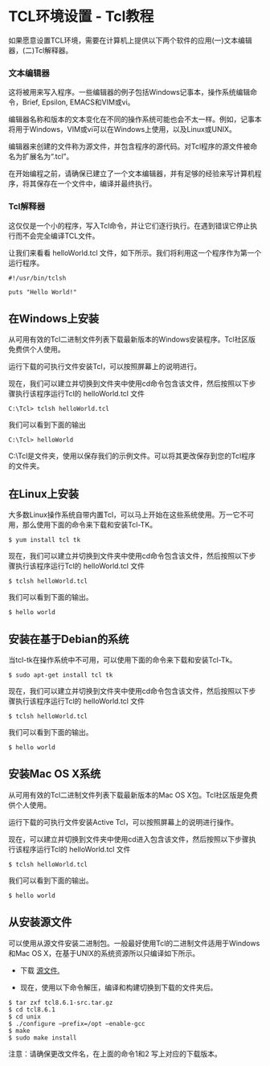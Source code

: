 # TCL环境设置 - Tcl教程

如果愿意设置TCL环境，需要在计算机上提供以下两个软件的应用(一)文本编辑器，(二)Tcl解释器。

### 文本编辑器

这将被用来写入程序。一些编辑器的例子包括Windows记事本，操作系统编辑命令，Brief, Epsilon, EMACS和VIM或vi。

编辑器名称和版本的文本变化在不同的操作系统可能也会不太一样。例如，记事本将用于Windows，VIM或vi可以在Windows上使用，以及Linux或UNIX。

编辑器来创建的文件称为源文件，并包含程序的源代码。对Tcl程序的源文件被命名为扩展名为“.tcl”。

在开始编程之前，请确保已建立了一个文本编辑器，并有足够的经验来写计算机程序，将其保存在一个文件中，编译并最终执行。

### Tcl解释器

这仅仅是一个小的程序，写入Tcl命令，并让它们逐行执行。在遇到错误它停止执行而不会完全编译TCL文件。

让我们来看看 helloWorld.tcl 文件，如下所示。我们将利用这一个程序作为第一个运行程序。

```
#!/usr/bin/tclsh

puts "Hello World!" 

```

## 在Windows上安装

从可用有效的Tcl二进制文件列表下载最新版本的Windows安装程序。Tcl社区版免费供个人使用。

运行下载的可执行文件安装Tcl，可以按照屏幕上的说明进行。

现在，我们可以建立并切换到文件夹中使用cd命令包含该文件，然后按照以下步骤执行该程序运行Tcl的 helloWorld.tcl 文件

```
C:\Tcl> tclsh helloWorld.tcl

```

我们可以看到下面的输出

```
C:\Tcl> helloWorld

```

C:\Tcl是文件夹，使用以保存我们的示例文件。可以将其更改保存到您的Tcl程序的文件夹。

## 在Linux上安装

大多数Linux操作系统自带内置Tcl，可以马上开始在这些系统使用。万一它不可用，那么使用下面的命令来下载和安装Tcl-TK。

```
$ yum install tcl tk

```

现在，我们可以建立并切换到文件夹中使用cd命令包含该文件，然后按照以下步骤执行该程序运行Tcl的 helloWorld.tcl 文件

```
$ tclsh helloWorld.tcl

```

我们可以看到下面的输出。

```
$ hello world

```

## 安装在基于Debian的系统

当tcl-tk在操作系统中不可用，可以使用下面的命令来下载和安装Tcl-Tk。

```
$ sudo apt-get install tcl tk

```

现在，我们可以建立并切换到文件夹中使用cd命令包含该文件，然后按照以下步骤执行该程序运行Tcl的 helloWorld.tcl 文件

```
$ tclsh helloWorld.tcl

```

我们可以看到下面的输出。

```
$ hello world

```

## 安装Mac OS X系统

从可用有效的Tcl二进制文件列表下载最新版本的Mac OS X包。Tcl社区版是免费供个人使用。

运行下载的可执行文件安装Active Tcl，可以按照屏幕上的说明进行操作。

现在，可以建立并切换到文件夹中使用cd进入包含该文件，然后按照以下步骤执行该程序运行Tcl的 helloWorld.tcl 文件

```
$ tclsh helloWorld.tcl

```

我们可以看到下面的输出。

```
$ hello world

```

## 从安装源文件

可以使用从源文件安装二进制包。一般最好使用Tcl的二进制文件适用于Windows和Mac OS X，在基于UNIX的系统资源所以只编译如下所示。

*   下载 [源文件.](http://www.tcl.tk/software/tcltk/download.htmll)

*   现在，使用以下命令解压，编译和构建切换到下载的文件夹后。

```
$ tar zxf tcl8.6.1-src.tar.gz
$ cd tcl8.6.1
$ cd unix
$ ./configure —prefix=/opt —enable-gcc
$ make
$ sudo make install

```

注意：请确保更改文件名，在上面的命令1和2 写上对应的下载版本。

 